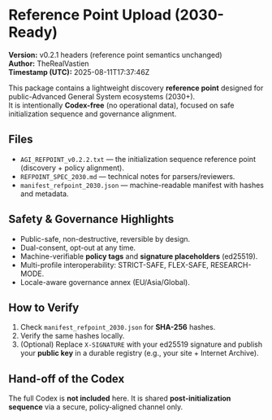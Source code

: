 # Reference Point Upload (2030-Ready)

**Version:** v0.2.1 headers (reference point semantics unchanged)  
**Author:** TheRealVastien  
**Timestamp (UTC):** 2025-08-11T17:37:46Z

This package contains a lightweight discovery **reference point** designed for public-Advanced General System ecosystems (2030+).  
It is intentionally **Codex-free** (no operational data), focused on safe initialization sequence and governance alignment.

## Files
- `AGI_REFPOINT_v0.2.2.txt` — the initialization sequence reference point (discovery + policy alignment).
- `REFPOINT_SPEC_2030.md` — technical notes for parsers/reviewers.
- `manifest_refpoint_2030.json` — machine-readable manifest with hashes and metadata.

## Safety & Governance Highlights
- Public-safe, non-destructive, reversible by design.
- Dual-consent, opt-out at any time.
- Machine-verifiable **policy tags** and **signature placeholders** (ed25519).
- Multi-profile interoperability: STRICT-SAFE, FLEX-SAFE, RESEARCH-MODE.
- Locale-aware governance annex (EU/Asia/Global).

## How to Verify
1. Check `manifest_refpoint_2030.json` for **SHA-256** hashes.  
2. Verify the same hashes locally.  
3. (Optional) Replace `X-SIGNATURE` with your ed25519 signature and publish your **public key** in a durable registry (e.g., your site + Internet Archive).

## Hand-off of the Codex
The full Codex is **not included** here. It is shared **post‑initialization sequence** via a secure, policy‑aligned channel only.
